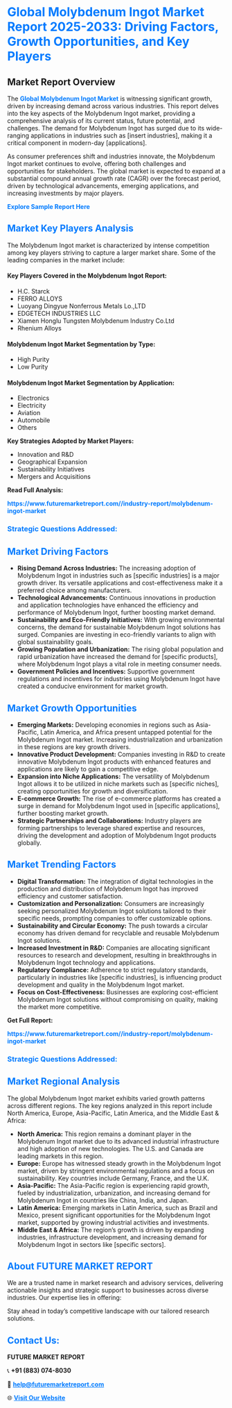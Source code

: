<h1 style="color: #007BFF;">Global Molybdenum Ingot Market Report 2025-2033: Driving Factors, Growth Opportunities, and Key Players</h1>

<section id="overview">
<h2>Market Report Overview</h2>
<p>The <a href="https://www.futuremarketreport.com//industry-report/molybdenum-ingot-market" style="color: #007BFF; text-decoration: none;"><strong>Global Molybdenum Ingot Market</strong></a> is witnessing significant growth, driven by increasing demand across various industries. This report delves into the key aspects of the Molybdenum Ingot market, providing a comprehensive analysis of its current status, future potential, and challenges. The demand for Molybdenum Ingot has surged due to its wide-ranging applications in industries such as [insert industries], making it a critical component in modern-day [applications].</p>
<p>As consumer preferences shift and industries innovate, the Molybdenum Ingot market continues to evolve, offering both challenges and opportunities for stakeholders. The global market is expected to expand at a substantial compound annual growth rate (CAGR) over the forecast period, driven by technological advancements, emerging applications, and increasing investments by major players.</p>
</section>

<section id="overview">
<p><a href="https://www.futuremarketreport.com//request-sample/reportId=76220" style="color: #007BFF; text-decoration: none;"><strong>Explore Sample Report Here</strong></a></p>
</section>

<section id="key-players">
<h2 style="color: #007BFF;">Market Key Players Analysis</h2>
<p>The Molybdenum Ingot market is characterized by intense competition among key players striving to capture a larger market share. Some of the leading companies in the market include:</p>
<h4>Key Players Covered in the Molybdenum Ingot Report:</h4>
<ul><li>H.C. Starck</li><li>FERRO ALLOYS</li><li>Luoyang Dingyue Nonferrous Metals Lo.,LTD</li><li>EDGETECH INDUSTRIES LLC</li><li>Xiamen Honglu Tungsten Molybdenum Industry Co.Ltd</li><li>Rhenium Alloys</li></ul>
<h4>Molybdenum Ingot Market Segmentation by Type:</h4>
<ul><li>High Purity</li><li>Low Purity</li></ul>

<h4>Molybdenum Ingot Market Segmentation by Application:</h4>
<ul><li>Electronics</li><li>Electricity</li><li>Aviation</li><li>Automobile</li><li>Others</li></ul>
<p><strong>Key Strategies Adopted by Market Players:</strong></p>
<ul>
<li>Innovation and R&D</li>
<li>Geographical Expansion</li>
<li>Sustainability Initiatives</li>
<li>Mergers and Acquisitions</li>
</ul>
</section>

<section>
<p><strong>Read Full Analysis: </strong></p><a href="https://www.futuremarketreport.com//industry-report/molybdenum-ingot-market" style="color: #007BFF; text-decoration: none;"><strong>https://www.futuremarketreport.com//industry-report/molybdenum-ingot-market</strong></a>
<h3 style="color: #007BFF;">Strategic Questions Addressed:</h3>
</section>

<section id="driving-factors">
<h2 style="color: #007BFF;">Market Driving Factors</h2>
<ul>
<li><strong>Rising Demand Across Industries:</strong> The increasing adoption of Molybdenum Ingot in industries such as [specific industries] is a major growth driver. Its versatile applications and cost-effectiveness make it a preferred choice among manufacturers.</li>
<li><strong>Technological Advancements:</strong> Continuous innovations in production and application technologies have enhanced the efficiency and performance of Molybdenum Ingot, further boosting market demand.</li>
<li><strong>Sustainability and Eco-Friendly Initiatives:</strong> With growing environmental concerns, the demand for sustainable Molybdenum Ingot solutions has surged. Companies are investing in eco-friendly variants to align with global sustainability goals.</li>
<li><strong>Growing Population and Urbanization:</strong> The rising global population and rapid urbanization have increased the demand for [specific products], where Molybdenum Ingot plays a vital role in meeting consumer needs.</li>
<li><strong>Government Policies and Incentives:</strong> Supportive government regulations and incentives for industries using Molybdenum Ingot have created a conducive environment for market growth.</li>
</ul>
</section>

<section id="growth-opportunities">
<h2 style="color: #007BFF;">Market Growth Opportunities</h2>
<ul>
<li><strong>Emerging Markets:</strong> Developing economies in regions such as Asia-Pacific, Latin America, and Africa present untapped potential for the Molybdenum Ingot market. Increasing industrialization and urbanization in these regions are key growth drivers.</li>
<li><strong>Innovative Product Development:</strong> Companies investing in R&D to create innovative Molybdenum Ingot products with enhanced features and applications are likely to gain a competitive edge.</li>
<li><strong>Expansion into Niche Applications:</strong> The versatility of Molybdenum Ingot allows it to be utilized in niche markets such as [specific niches], creating opportunities for growth and diversification.</li>
<li><strong>E-commerce Growth:</strong> The rise of e-commerce platforms has created a surge in demand for Molybdenum Ingot used in [specific applications], further boosting market growth.</li>
<li><strong>Strategic Partnerships and Collaborations:</strong> Industry players are forming partnerships to leverage shared expertise and resources, driving the development and adoption of Molybdenum Ingot products globally.</li>
</ul>
</section>

<section id="trending-factors">
<h2 style="color: #007BFF;">Market Trending Factors</h2>
<ul>
<li><strong>Digital Transformation:</strong> The integration of digital technologies in the production and distribution of Molybdenum Ingot has improved efficiency and customer satisfaction.</li>
<li><strong>Customization and Personalization:</strong> Consumers are increasingly seeking personalized Molybdenum Ingot solutions tailored to their specific needs, prompting companies to offer customizable options.</li>
<li><strong>Sustainability and Circular Economy:</strong> The push towards a circular economy has driven demand for recyclable and reusable Molybdenum Ingot solutions.</li>
<li><strong>Increased Investment in R&D:</strong> Companies are allocating significant resources to research and development, resulting in breakthroughs in Molybdenum Ingot technology and applications.</li>
<li><strong>Regulatory Compliance:</strong> Adherence to strict regulatory standards, particularly in industries like [specific industries], is influencing product development and quality in the Molybdenum Ingot market.</li>
<li><strong>Focus on Cost-Effectiveness:</strong> Businesses are exploring cost-efficient Molybdenum Ingot solutions without compromising on quality, making the market more competitive.</li>
</ul>
</section>

<section>
<p><strong>Get Full Report: </strong></p><a href="https://www.futuremarketreport.com//industry-report/molybdenum-ingot-market" style="color: #007BFF; text-decoration: none;"><strong>https://www.futuremarketreport.com//industry-report/molybdenum-ingot-market</strong></a>
<h3 style="color: #007BFF;">Strategic Questions Addressed:</h3>
</section>


<section id="regional-analysis">
<h2 style="color: #007BFF;">Market Regional Analysis</h2>
<p>The global Molybdenum Ingot market exhibits varied growth patterns across different regions. The key regions analyzed in this report include North America, Europe, Asia-Pacific, Latin America, and the Middle East & Africa:</p>
<ul>
<li><strong>North America:</strong> This region remains a dominant player in the Molybdenum Ingot market due to its advanced industrial infrastructure and high adoption of new technologies. The U.S. and Canada are leading markets in this region.</li>
<li><strong>Europe:</strong> Europe has witnessed steady growth in the Molybdenum Ingot market, driven by stringent environmental regulations and a focus on sustainability. Key countries include Germany, France, and the U.K.</li>
<li><strong>Asia-Pacific:</strong> The Asia-Pacific region is experiencing rapid growth, fueled by industrialization, urbanization, and increasing demand for Molybdenum Ingot in countries like China, India, and Japan.</li>
<li><strong>Latin America:</strong> Emerging markets in Latin America, such as Brazil and Mexico, present significant opportunities for the Molybdenum Ingot market, supported by growing industrial activities and investments.</li>
<li><strong>Middle East & Africa:</strong> The region’s growth is driven by expanding industries, infrastructure development, and increasing demand for Molybdenum Ingot in sectors like [specific sectors].</li>
</ul>
</section>

<footer>
<h2 style="color: #007BFF;">About FUTURE MARKET REPORT</h2>
<p>We are a trusted name in market research and advisory services, delivering actionable insights and strategic support to businesses across diverse industries. Our expertise lies in offering:</p>

<p>Stay ahead in today’s competitive landscape with our tailored research solutions.</p>

<h2 style="color: #007BFF;">Contact Us:</h2>
<p><strong>FUTURE MARKET REPORT</strong></p>
<p>📞 <strong>+91 (883) 074-8030</strong></p>
<p>📧 <strong><a href="mailto:help@futuremarketreport.com" style="color: #007BFF;">help@futuremarketreport.com</a></strong></p>
<p>🌐 <strong><a href="https://www.futuremarketreport.com/" style="color: #007BFF;">Visit Our Website</a></strong></p>
</footer>